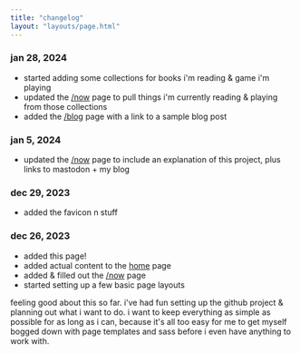 ```yaml
---
title: "changelog"
layout: "layouts/page.html"
---
```


### **jan 28, 2024**

- started adding some collections for books i'm reading & game i'm playing
- updated the [/now](/now) page to pull things i'm currently reading & playing from those collections
- added the [/blog](/blog) page with a link to a sample blog post

### **jan 5, 2024**

- updated the [/now](/now) page to include an explanation of this project, plus links to mastodon + my blog

### **dec 29, 2023**

- added the favicon n stuff

### **dec 26, 2023**

- added this page!
- added actual content to the [home](/) page
- added & filled out the [/now](/now) page
- started setting up a few basic page layouts

feeling good about this so far. i've had fun setting up the github project & planning out what i want to do. i want to keep everything as simple as possible for as long as i can, because it's all too easy for me to get myself bogged down with page templates and sass before i even have anything to work with.
